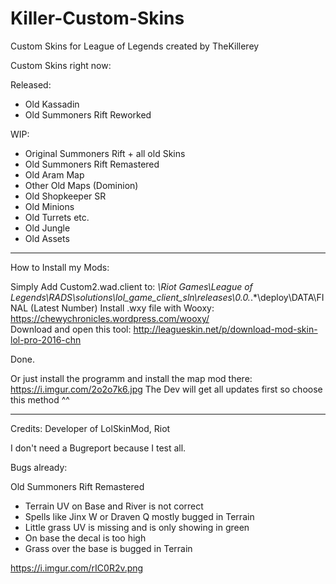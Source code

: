 # Killer-Custom-Skins
Custom Skins for League of Legends created by TheKillerey

Custom Skins right now:

Released:
- Old Kassadin
- Old Summoners Rift Reworked

WIP:
- Original Summoners Rift + all old Skins
- Old Summoners Rift Remastered
- Old Aram Map
- Other Old Maps (Dominion)
- Old Shopkeeper SR
- Old Minions
- Old Turrets etc.
- Old Jungle
- Old Assets

----------------------------------------------------------------------------------------

How to Install my Mods:

Simply Add Custom2.wad.client to:  *\Riot Games\League of Legends\RADS\solutions\lol_game_client_sln\releases\0.0.*.*\deploy\DATA\FINAL
                                                                                                             (Latest Number)
Install .wxy file with Wooxy: https://chewychronicles.wordpress.com/wooxy/                                                                                                             
Download and open this tool: http://leagueskin.net/p/download-mod-skin-lol-pro-2016-chn

Done.

Or just install the programm and install the map mod there: https://i.imgur.com/2o2o7k6.jpg
The Dev will get all updates first so choose this method ^^

----------------------------------------------------------------------------------------

Credits: Developer of LolSkinMod, Riot

I don't need a Bugreport because I test all.

Bugs already: 

Old Summoners Rift Remastered
- Terrain UV on Base and River is not correct
- Spells like Jinx W or Draven Q mostly bugged in Terrain
- Little grass UV is missing and is only showing in green
- On base the decal is too high
- Grass over the base is bugged in Terrain

https://i.imgur.com/rIC0R2v.png
